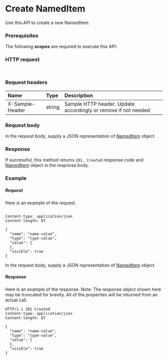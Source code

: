 # Create NamedItem

Use this API to create a new NamedItem.
### Prerequisites
The following **scopes** are required to execute this API: 
### HTTP request
<!-- { "blockType": "ignored" } -->
```http


```
### Request headers
| Name       | Type | Description|
|:---------------|:--------|:----------|
| X-Sample-Header  | string  | Sample HTTP header. Update accordingly or remove if not needed|

### Request body
In the request body, supply a JSON representation of [NamedItem](../resources/nameditem.md) object.


### Response
If successful, this method returns `201, Created` response code and [NamedItem](../resources/nameditem.md) object in the response body.

### Example
##### Request
Here is an example of the request.
<!-- {
  "blockType": "request",
  "name": "create_nameditem_from_workbook"
}-->
```http

Content-type: application/json
Content-length: 87

{
  "name": "name-value",
  "type": "type-value",
  "value": {
  },
  "visible": true
}
```
In the request body, supply a JSON representation of [NamedItem](../resources/nameditem.md) object.
##### Response
Here is an example of the response. Note: The response object shown here may be truncated for brevity. All of the properties will be returned from an actual call.
<!-- {
  "blockType": "response",
  "truncated": true,
  "@odata.type": "microsoft.graph.nameditem"
} -->
```http
HTTP/1.1 201 Created
Content-type: application/json
Content-length: 87

{
  "name": "name-value",
  "type": "type-value",
  "value": {
  },
  "visible": true
}
```

<!-- uuid: 8fcb5dbc-d5aa-4681-8e31-b001d5168d79
2015-10-25 14:57:30 UTC -->
<!-- {
  "type": "#page.annotation",
  "description": "Create NamedItem",
  "keywords": "",
  "section": "documentation",
  "tocPath": ""
}-->